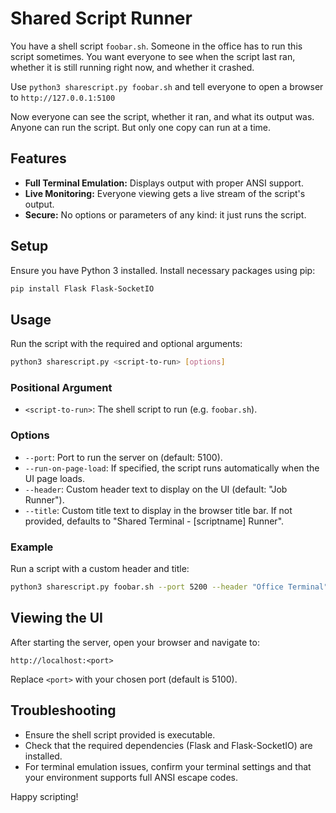 # Shared Script Runner

You have a shell script `foobar.sh`. Someone in the office has to run this script sometimes. You want everyone to see when the script last ran, whether it is still running right now, and whether it crashed.

Use `python3 sharescript.py foobar.sh` and tell everyone to open a browser to `http://127.0.0.1:5100`

Now everyone can see the script, whether it ran, and what its output was. Anyone can run the script. But only one copy can run at a time.


## Features

- **Full Terminal Emulation:** Displays output with proper ANSI support.
- **Live Monitoring:** Everyone viewing gets a live stream of the script's output.
- **Secure:** No options or parameters of any kind: it just runs the script.

## Setup

Ensure you have Python 3 installed. Install necessary packages using pip:

```bash
pip install Flask Flask-SocketIO
```

## Usage

Run the script with the required and optional arguments:

```bash
python3 sharescript.py <script-to-run> [options]
```

### Positional Argument

- `<script-to-run>`: The shell script to run (e.g. `foobar.sh`).

### Options

- `--port`: Port to run the server on (default: 5100).
- `--run-on-page-load`: If specified, the script runs automatically when the UI page loads.
- `--header`: Custom header text to display on the UI (default: "Job Runner").
- `--title`: Custom title text to display in the browser title bar. If not provided, defaults to "Shared Terminal - [scriptname] Runner".

### Example

Run a script with a custom header and title:

```bash
python3 sharescript.py foobar.sh --port 5200 --header "Office Terminal" --title "Office Job Runner" --run-on-page-load
```

## Viewing the UI

After starting the server, open your browser and navigate to:

```
http://localhost:<port>
```

Replace `<port>` with your chosen port (default is 5100).

## Troubleshooting

- Ensure the shell script provided is executable.
- Check that the required dependencies (Flask and Flask-SocketIO) are installed.
- For terminal emulation issues, confirm your terminal settings and that your environment supports full ANSI escape codes.

Happy scripting!
